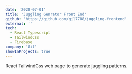 ```yaml
---
date: '2020-07-01'
title: 'Juggling Genrator Front End'
github: 'https://github.com/gil7788/juggling-frontend'
external: ''
tech:
  - React Typescript
  - TailwindCss
  - Firebase
company: 'Gil'
showInProjects: true
---
```


React TailwindCss web page to generate juggling patterns.
